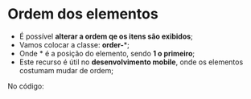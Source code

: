 # Ordem dos elementos
- É possível **alterar a ordem qe os itens são exibidos**;
- Vamos colocar a classe: **order-***;
- Onde * é a posição do elemento, sendo **1 o primeiro**;
- Este recurso é útil no **desenvolvimento mobile**, onde os elementos costumam mudar de ordem;

No código:
~~~html

~~~